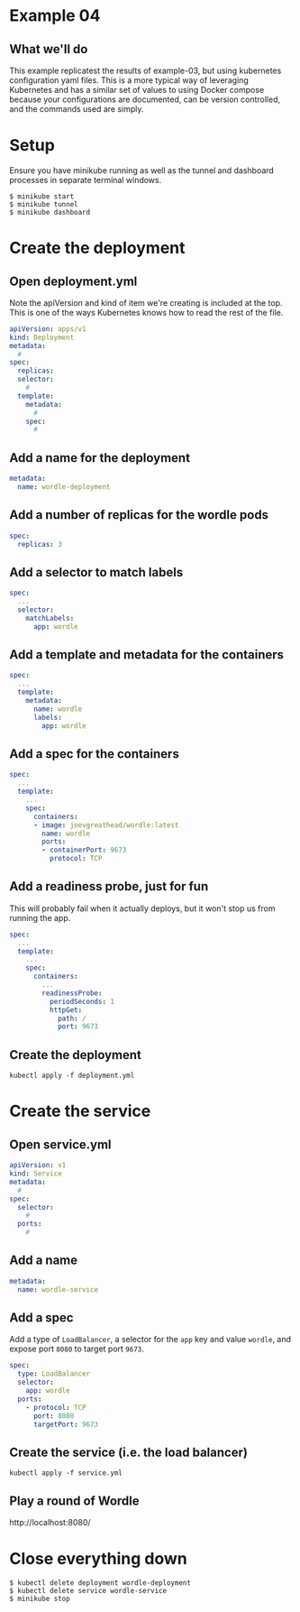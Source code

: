 # Example 04

## What we'll do

This example replicatest the results of example-03, but using kubernetes configuration yaml files. This is a more typical way of leveraging Kubernetes and has a similar set of values to using Docker compose because your configurations are documented, can be version controlled, and the commands used are simply.

# Setup

Ensure you have minikube running as well as the tunnel and dashboard processes in separate terminal windows.

```
$ minikube start
$ minikube tunnel
$ minikube dashboard
```

# Create the deployment

## Open deployment.yml

Note the apiVersion and kind of item we're creating is included at the top. This is one of the ways Kubernetes knows how to read the rest of the file.

```yaml
apiVersion: apps/v1
kind: Deployment
metadata:
  #
spec:
  replicas:
  selector:
    #
  template:
    metadata:
      # 
    spec:
      # 
```

## Add a name for the deployment

```yaml
metadata:
  name: wordle-deployment
```

## Add a number of replicas for the wordle pods

```yaml
spec:
  replicas: 3
```

## Add a selector to match labels

```yaml
spec:
  ...
  selector:
    matchLabels:
      app: wordle
```

## Add a template and metadata for the containers

```yaml
spec:
  ...
  template:
    metadata:
      name: wordle
      labels:
        app: wordle
```

## Add a spec for the containers

```yaml
spec:
  ...
  template:
    ...
    spec:
      containers:
      - image: joevgreathead/wordle:latest
        name: wordle
        ports:
        - containerPort: 9673
          protocol: TCP
```

## Add a readiness probe, just for fun

This will probably fail when it actually deploys, but it won't stop us from running the app.

```yaml
spec:
  ...
  template:
    ...
    spec:
      containers:
        ...
        readinessProbe:
          periodSeconds: 1
          httpGet:
            path: /
            port: 9673
```

## Create the deployment

```
kubectl apply -f deployment.yml
```

# Create the service

## Open service.yml

```yaml
apiVersion: v1
kind: Service
metadata:
  #
spec:
  selector:
    # 
  ports:
    # 
```

## Add a name

```yaml
metadata:
  name: wordle-service
```

## Add a spec

Add a type of `LoadBalancer`, a selector for the `app` key and value `wordle`, and expose port `8080` to target port `9673`.

```yaml
spec:
  type: LoadBalancer
  selector:
    app: wordle
  ports:
    - protocol: TCP
      port: 8080
      targetPort: 9673
```

## Create the service (i.e. the load balancer)

```
kubectl apply -f service.yml
```

## Play a round of Wordle

http://localhost:8080/

# Close everything down

```
$ kubectl delete deployment wordle-deployment
$ kubectl delete service wordle-service
$ minikube stop
```